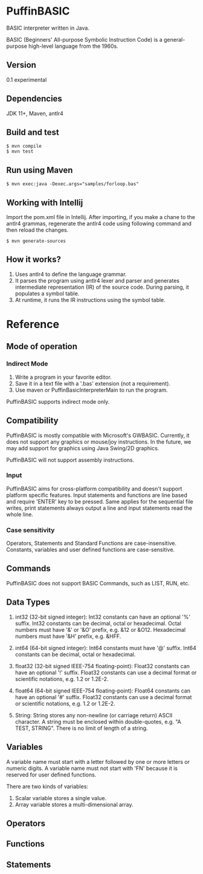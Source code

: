 # PuffinBASIC
BASIC interpreter written in Java.

BASIC (Beginners' All-purpose Symbolic Instruction Code) is a general-purpose high-level
language from the 1960s.

## Version

0.1 experimental

## Dependencies

JDK 11+, Maven, antlr4

## Build and test

```$xslt
$ mvn compile
$ mvn test
```

## Run using Maven
```$xslt
$ mvn exec:java -Dexec.args="samples/forloop.bas"
```

## Working with Intellij

Import the pom.xml file in Intellij.
After importing, if you make a chane to the antlr4 grammas,
regenerate the antlr4 code using following command and then reload the changes.
```$xslt
$ mvn generate-sources
```

## How it works?

1. Uses antlr4 to define the language grammar.
2. It parses the program using antlr4 lexer and parser and generates intermediate representation (IR) of the source code. 
During parsing, it populates a symbol table.
3. At runtime, it runs the IR instructions using the symbol table.

# Reference

## Mode of operation

### Indirect Mode

1. Write a program in your favorite editor.
2. Save it in a text file with a '.bas' extension (not a requirement).
3. Use maven or PuffinBasicInterpreterMain to run the program.

PuffinBASIC supports indirect mode only.

## Compatibility

PuffinBASIC is mostly compatible with Microsoft's GWBASIC.
Currently, it does not support any graphics or mouse/joy instructions.
In the future, we may add support for graphics using Java Swing/2D graphics.

PuffinBASIC will not support assembly instructions.

### Input

PuffinBASIC aims for cross-platform compatibility and doesn't support platform specific features. 
Input statements and functions are line based and require 'ENTER' key to be pressed.
Same applies for the sequential file writes, print statements always output a line and input statements read the whole line.

### Case sensitivity

Operators, Statements and Standard Functions are case-insensitive.
Constants, variables and user defined functions are case-sensitive.

## Commands

PuffinBASIC does not support BASIC Commands, such as LIST, RUN, etc.

## Data Types

1. int32 (32-bit signed integer): Int32 constants can have an optional '%' suffix.
Int32 constants can be decimal, octal or hexadecimal.
Octal numbers must have '&' or '&O' prefix, e.g. &12 or &O12.
Hexadecimal numbers must have '&H' prefix, e.g. &HFF.

2. int64 (64-bit signed integer): Int64 constants must have '@' suffix.
Int64 constants can be decimal, octal or hexadecimal.

3. float32 (32-bit signed IEEE-754 floating-point): Float32 constants can have an optional '!' suffix.
Float32 constants can use a decimal format or scientific notations, e.g. 1.2 or 1.2E-2.

4. float64 (64-bit signed IEEE-754 floating-point): Float64 constants can have an optional '#' suffix.
Float32 constants can use a decimal format or scientific notations, e.g. 1.2 or 1.2E-2.

5. String: String stores any non-newline (or carriage return) ASCII character. 
A string must be enclosed within double-quotes, e.g. "A TEST, STRING".
There is no limit of length of a string.

## Variables

A variable name must start with a letter followed by one or more letters or numeric digits.
A variable name must not start with 'FN' because it is reserved for user defined functions.

There are two kinds of variables:
1. Scalar variable stores a single value.
2. Array variable stores a multi-dimensional array.

## Operators

## Functions

## Statements

